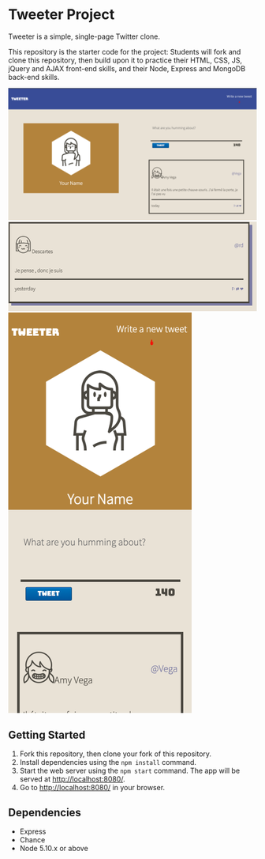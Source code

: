# Tweeter Project

Tweeter is a simple, single-page Twitter clone.

This repository is the starter code for the project: Students will fork and clone this repository, then build upon it to practice their HTML, CSS, JS, jQuery and AJAX front-end skills, and their Node, Express and MongoDB back-end skills.

!["Desktop"](https://github.com/mclmnop/tweeter/blob/master/docs/desktopView.png?raw=true)
!["Hover"](https://github.com/mclmnop/tweeter/blob/master/docs/hoverView.png?raw=true)
!["Mobile"](https://github.com/mclmnop/tweeter/blob/master/docs/mobileView.png?raw=true)

## Getting Started

1. Fork this repository, then clone your fork of this repository.
2. Install dependencies using the `npm install` command.
3. Start the web server using the `npm start` command. The app will be served at <http://localhost:8080/>.
4. Go to <http://localhost:8080/> in your browser.

## Dependencies

- Express
- Chance
- Node 5.10.x or above
